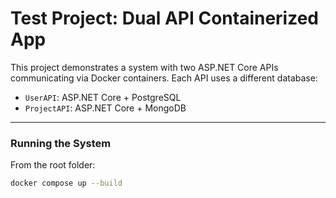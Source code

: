 # Test Project: Dual API Containerized App

This project demonstrates a system with two ASP.NET Core APIs communicating via Docker containers. Each API uses a different database:

- `UserAPI`: ASP.NET Core + PostgreSQL
- `ProjectAPI`: ASP.NET Core + MongoDB

---

### Running the System

From the root folder:

```bash
docker compose up --build
